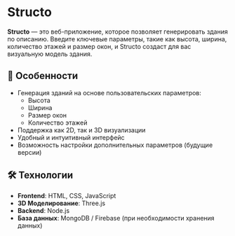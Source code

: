 # Structo

**Structo** — это веб-приложение, которое позволяет генерировать здания по описанию. Введите ключевые параметры, такие как высота, ширина, количество этажей и размер окон, и Structo создаст для вас визуальную модель здания.

## 🚀 Особенности

- Генерация зданий на основе пользовательских параметров:
  - Высота
  - Ширина
  - Размер окон
  - Количество этажей
- Поддержка как 2D, так и 3D визуализации
- Удобный и интуитивный интерфейс
- Возможность настройки дополнительных параметров (будущие версии)

## 🛠️ Технологии

- **Frontend**: HTML, CSS, JavaScript
- **3D Моделирование**: Three.js
- **Backend**: Node.js
- **База данных**: MongoDB / Firebase (при необходимости хранения данных)
